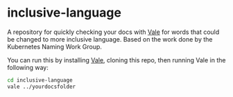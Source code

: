 # inclusive-language

A repository for quickly checking your docs with [Vale](https://errata-ai.gitbook.io/vale/) for words that could be changed to more inclusive language.
Based on the work done by the Kubernetes Naming Work Group.

You can run this by installing [Vale](https://errata-ai.gitbook.io/vale/getting-started/installation), cloning this repo, then running Vale in the following way:

```sh
cd inclusive-language
vale ../yourdocsfolder
```
